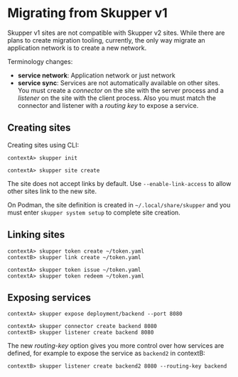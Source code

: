 # Migrating from Skupper v1

Skupper v1 sites are not compatible with Skupper v2 sites.
While there are plans to create migration tooling, currently, the only way migrate an application network is to create a new network.

Terminology changes:

* **service network**: Application network or just network
* **service sync**: Services are not automatically available on other sites. You must create a *connector* on the site with the server process and a *listener* on the site with the client process. Also you must match the connector and listener with a *routing key* to expose a service.


## Creating sites

Creating sites using CLI:

```v1
contextA> skupper init
```

```v2
contextA> skupper site create
```

The site does not accept links by default.
Use `--enable-link-access` to allow other sites link to the new site.

On Podman, the site definition is created in `~/.local/share/skupper` and you must enter `skupper system setup` to complete site creation.

## Linking sites



```v1
contextA> skupper token create ~/token.yaml
contextB> skupper link create ~/token.yaml
```

```v2
contextA> skupper token issue ~/token.yaml
contextA> skupper token redeem ~/token.yaml
```

## Exposing services

```v1
contextA> skupper expose deployment/backend --port 8080
```

```v2
contextA> skupper connector create backend 8080
contextB> skupper listener create backend 8080
```

The new *routing-key* option gives you more control over how services are defined, for example to expose the service as `backend2` in contextB:

```v2
contextB> skupper listener create backend2 8080 --routing-key backend
```

